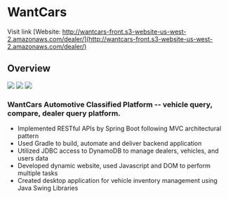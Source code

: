 # WantCars
Visit link [Website: http://wantcars-front.s3-website-us-west-2.amazonaws.com/dealer/](http://wantcars-front.s3-website-us-west-2.amazonaws.com/dealer/)
## Overview

![](https://github.com/seventheluck/seventheluck.github.io/raw/master/images/my_posts/wantcars/wantcars-dealer01.png)
![](https://github.com/seventheluck/seventheluck.github.io/raw/master/images/my_posts/wantcars/wantcars-dealer02.png)
![](https://github.com/seventheluck/seventheluck.github.io/raw/master/images/my_posts/wantcars/wantcars-vehicle01.png)


### WantCars Automotive Classified Platform -- vehicle query, compare, dealer query platform.
- Implemented RESTful APIs by Spring Boot following MVC architectural pattern
- Used Gradle to build, automate and deliver backend application
- Utilized JDBC access to DynamoDB to manage dealers, vehicles, and users data
- Developed dynamic website, used Javascript and DOM to perform multiple tasks
- Created desktop application for vehicle inventory management using Java Swing Libraries